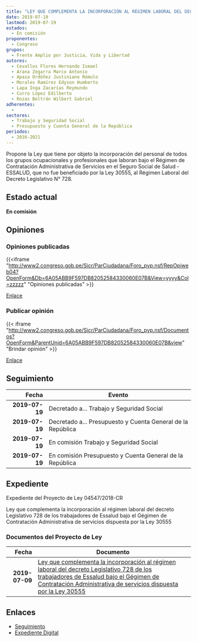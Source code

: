 ```yaml
---
title: "LEY QUE COMPLEMENTA LA INCORPORACIÓN AL RÉGIMEN LABORAL DEL DECRETO LEGISLATIVO N° 728 DE LOS TRABAJADORES DE ESSALUD BAJO EL RÉGIMEN DE CONTRATACIÓN ADMINISTRATIVA DE SERVICIOS, DISPUESTA POR LA LEY N° 30555"
date: 2019-07-10
lastmod: 2019-07-19
estados: 
  - En comisión
proponentes: 
  - Congreso
grupos: 
  - Frente Amplio por Justicia, Vida y Libertad
autores: 
  - Cevallos Flores Hernando Ismael
  - Arana Zegarra Marco Antonio
  - Apaza Ordóñez Justiniano Rómulo
  - Morales Ramírez Edyson Humberto
  - Lapa Inga Zacarías Reymundo
  - Curro López Edilberto
  - Rozas Beltrán Wilbert Gabriel
adherentes: 
  - 
sectores: 
  - Trabajo y Seguridad Social
  - Presupuesto y Cuenta General de la República
periodos: 
  - 2016-2021
---
```


Propone la Ley que tiene por objeto la incorporación del personal de todos los grupos ocupacionales y profesionales que laboran bajo el Régimen de Contratación Administrativa de Servicios en el Seguro Social de Salud - ESSALUD, que no fue beneficiado por la Ley 30555, al Régimen Laboral del Decreto Legislativo N° 728.


## Estado actual

**En comisión**

## Opiniones

### Opiniones publicadas

{{<iframe "http://www2.congreso.gob.pe/Sicr/ParCiudadana/Foro_pvp.nsf/RepOpiweb04?OpenForm&Db=6A05ABB9F597DB82052584330060E07B&View=yyyy&Col=zzzzz" "Opiniones publicadas" >}}

[Enlace](http://www2.congreso.gob.pe/Sicr/ParCiudadana/Foro_pvp.nsf/RepOpiweb04?OpenForm&Db=6A05ABB9F597DB82052584330060E07B&View=yyyy&Col=zzzzz)
### Publicar opinión

{{< iframe "http://www2.congreso.gob.pe/Sicr/ParCiudadana/Foro_pvp.nsf/Documentos?OpenForm&ParentUnid=6A05ABB9F597DB82052584330060E07B&view" "Brindar opinión" >}}

[Enlace](http://www2.congreso.gob.pe/Sicr/ParCiudadana/Foro_pvp.nsf/Documentos?OpenForm&ParentUnid=6A05ABB9F597DB82052584330060E07B&view)

## Seguimiento

| Fecha | Evento |
|------:|--------|
| **2019-07-19** | Decretado a... Trabajo y Seguridad Social|
| **2019-07-19** | Decretado a... Presupuesto y Cuenta General de la República|
| **2019-07-19** | En comisión Trabajo y Seguridad Social|
| **2019-07-19** | En comisión Presupuesto y Cuenta General de la República|


## Expediente

Expediente del Proyecto de Ley 04547/2018-CR

Ley que complementa la incorporación al régimen laboral del decreto Legislativo 728 de los trabajadores de Essalud bajo el Gégimen de Contratación Administrativa de servicios dispuesta por la Ley 30555


### Documentos del Proyecto de Ley

| Fecha | Documento |
|------:|--------|
| **2019-07-09** | [Ley que complementa la incorporación al régimen laboral del decreto Legislativo 728 de los trabajadores de Essalud bajo el Gégimen de Contratación Administrativa de servicios dispuesta por la Ley 30555](http://www.leyes.congreso.gob.pe/Documentos/2016_2021/Proyectos_de_Ley_y_de_Resoluciones_Legislativas/PL0454720190710.pdf) |

## Enlaces 

- [Seguimiento](http://www2.congreso.gob.pe/Sicr/TraDocEstProc/CLProLey2016.nsf/f7fff46988ca05b1052578e100829cc7/bbd32bc98808c63605258433006e72e0?OpenDocument)
- [Expediente Digital](http://www2.congreso.gob.pe/Sicr/TraDocEstProc/CLProLey2016.nsf/f7fff46988ca05b1052578e100829cc7/bbd32bc98808c63605258433006e72e0?OpenDocument&Click=05257FB7005EB655.eb71d0cf91d8294e05256cdf006b5706/$Body/0.1C6C)
